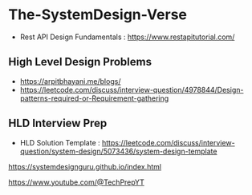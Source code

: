# The-SystemDesign-Verse

- Rest API Design Fundamentals : https://www.restapitutorial.com/

## High Level Design Problems

* https://arpitbhayani.me/blogs/
* https://leetcode.com/discuss/interview-question/4978844/Design-patterns-required-or-Requirement-gathering

## HLD Interview Prep

* HLD Solution Template : https://leetcode.com/discuss/interview-question/system-design/5073436/system-design-template
  
https://systemdesignguru.github.io/index.html

https://www.youtube.com/@TechPrepYT
